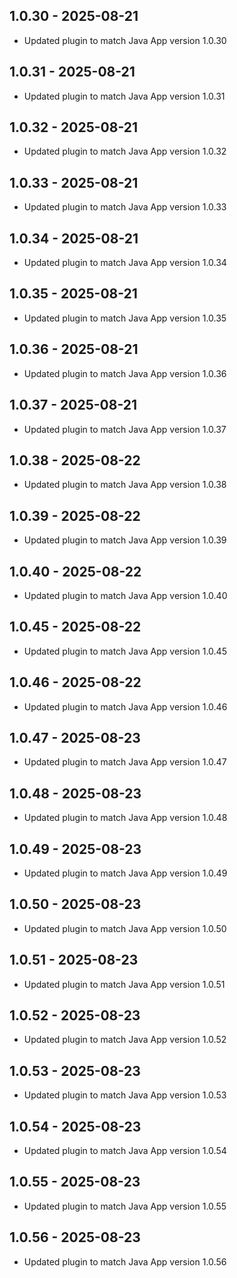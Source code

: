 ## 1.0.30 - 2025-08-21
- Updated plugin to match Java App version 1.0.30
## 1.0.31 - 2025-08-21
- Updated plugin to match Java App version 1.0.31
## 1.0.32 - 2025-08-21
- Updated plugin to match Java App version 1.0.32
## 1.0.33 - 2025-08-21
- Updated plugin to match Java App version 1.0.33
## 1.0.34 - 2025-08-21
- Updated plugin to match Java App version 1.0.34
## 1.0.35 - 2025-08-21
- Updated plugin to match Java App version 1.0.35
## 1.0.36 - 2025-08-21
- Updated plugin to match Java App version 1.0.36
## 1.0.37 - 2025-08-21
- Updated plugin to match Java App version 1.0.37
## 1.0.38 - 2025-08-22
- Updated plugin to match Java App version 1.0.38
## 1.0.39 - 2025-08-22
- Updated plugin to match Java App version 1.0.39
## 1.0.40 - 2025-08-22
- Updated plugin to match Java App version 1.0.40
## 1.0.45 - 2025-08-22
- Updated plugin to match Java App version 1.0.45
## 1.0.46 - 2025-08-22
- Updated plugin to match Java App version 1.0.46
## 1.0.47 - 2025-08-23
- Updated plugin to match Java App version 1.0.47
## 1.0.48 - 2025-08-23
- Updated plugin to match Java App version 1.0.48
## 1.0.49 - 2025-08-23
- Updated plugin to match Java App version 1.0.49
## 1.0.50 - 2025-08-23
- Updated plugin to match Java App version 1.0.50
## 1.0.51 - 2025-08-23
- Updated plugin to match Java App version 1.0.51
## 1.0.52 - 2025-08-23
- Updated plugin to match Java App version 1.0.52
## 1.0.53 - 2025-08-23
- Updated plugin to match Java App version 1.0.53
## 1.0.54 - 2025-08-23
- Updated plugin to match Java App version 1.0.54
## 1.0.55 - 2025-08-23
- Updated plugin to match Java App version 1.0.55
## 1.0.56 - 2025-08-23
- Updated plugin to match Java App version 1.0.56
